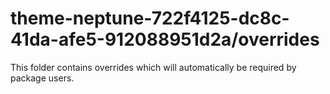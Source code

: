 # theme-neptune-722f4125-dc8c-41da-afe5-912088951d2a/overrides

This folder contains overrides which will automatically be required by package users.
